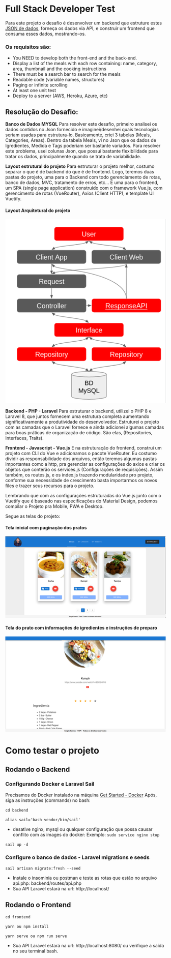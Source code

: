 # Full Stack Developer Test

Para este projeto o desafio é desenvolver um backend que estruture estes [JSON de dados](https://www.themealdb.com/api/json/v1/1/search.php?s=), forneça os dados via API, e construir um frontend que consuma esses dados, mostrando-os. 

### Os requisitos são:
* You NEED to develop both the front-end and the back-end.
* Display a list of the meals with each row containing: name, category, area, thumbnail and the cooking instructions
* There must be a search bar to search for the meals
* Readable code (variable names, structures)
* Paging or infinite scrolling
* At least one unit test
* Deploy to a server (AWS, Heroku, Azure, etc)

## Resolução do Desafio:

**Banco de Dados MYSQL**
Para resolver este desafio, primeiro analisei os dados contidos no Json fornecido e imaginei/desenhei quais tecnologias seriam usadas para estrutura-lo. Basicamente, criei 3 tabelas (Meals, Categories, Areas). 
Dentro da tabela Meals, vi no Json que os dados de Igredientes, Medida e Tags poderiam ser bastante variados. Para resolver este problema, usei colunas Json, que possui bastante flexibilidade para tratar os dados, principalmente quando se trata de variabilidade. 

**Layout estrutural do projeto**
Para estruturar o projeto melhor, costumo separar o que é de backend do que é de frontend. Logo, teremos duas pastas do projeto, uma para o Backend com todo gerenciamento de rotas, banco de dados, MVC, tratamento de erros, etc... E uma para o frontend, um SPA (single page application) construido com o framework Vue.js, com gerencimento de rotas (VueRouter), Axios (Client HTTP), e template UI Vuetify.

#### Layout Arquitetural do projeto
![Arquitetura simples de Sofware](./arquitetura-simples.png)

**Backend - PHP - Laravel**
Para estruturar o backend, utilizei o PHP 8 e Laravel 8, que juntos fornecem uma estrutura completa aumentando significativamente a produtividade do desenvolvedor. Estruturei o projeto com as camadas que o Laravel fornece e ainda adicionei algumas camadas para boas práticas de organização de código. São elas, (Repositories, Interfaces, Traits). 


**Frontend - Javascript - Vue.js**
E na estruturação do frontend, construi um projeto com CLI do Vue e adicionamos o pacote VueRouter. Eu costumo dividir as responsabilidade dos arquivos, então teremos algumas pastas importantes como a http, pra gerenciar as configurações do axios e criar os objetos que conterão os services.js (Configurações de requisições). Assim também, os routes.js, e os index.js trazendo modularidade pro projeto, conforme sua necessidade de crescimento basta importarmos os novos files e trazer seus recursos para o projeto. 

Lembrando que com as configurações estruturadas do Vue.js junto com o Vuetify que é baseado nas especificações do Material Design, podemos compilar o Projeto pra Mobile, PWA e Desktop. 

Segue as telas do projeto:

#### Tela inicial com paginação dos pratos
![Tela inicial - Meals](./tela-listagem-dos-meals.png)

#### Tela do prato com informações de igredientes e instruções de preparo
![Tela de Igredientes e instruções - Meals](./Tela-do-meal.png)

# Como testar o projeto

## Rodando o Backend
### Configurando Docker e Laravel Sail

Precisamos do Docker instalado na máquina [Get Started - Docker](https://www.docker.com/get-started)
Após, siga as instruções (commands) no bash:

```
cd backend
```

```
alias sail='bash vendor/bin/sail'
```

* desative nginx, mysql ou qualquer configuração que possa causar conflito com as images do docker: Exemplo: ``` sudo service nginx stop ```

```
sail up -d
```
### Configure o banco de dados - Laravel migrations e seeds

```
sail artisan migrate:fresh --seed
```

* Instale o insominia ou postman e teste as rotas que estão no arquivo api.php: backend/routes/api.php
* Sua API Laravel estará na url: http://localhost/

## Rodando o Frontend

```
cd frontend
```

```
yarn ou npm install
```

```
yarn serve ou npm run serve
```

* Sua API Laravel estará na url: http://localhost:8080/ ou verifique a saída no seu terminal bash. 
